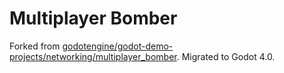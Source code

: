 # Multiplayer Bomber

Forked from [godotengine/godot-demo-projects/networking/multiplayer_bomber](https://github.com/godotengine/godot-demo-projects/tree/master/networking/multiplayer_bomber). Migrated to Godot 4.0.
